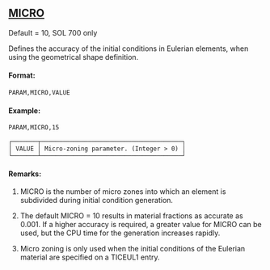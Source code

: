 ## [MICRO](https://help.hexagonmi.com/bundle/MSC_Nastran_2022.4/page/Nastran_Combined_Book/qrg/parameters/TOC.MICRO.xhtml)

Default = 10, SOL 700 only

Defines the accuracy of the initial conditions in Eulerian elements, when using the geometrical shape definition.

#### Format:

```nastran
PARAM,MICRO,VALUE
```

#### Example:

```nastran
PARAM,MICRO,15
```

```text
┌───────┬───────────────────────────────────────┐
│ VALUE │ Micro-zoning parameter. (Integer > 0) │
└───────┴───────────────────────────────────────┘
```
#### Remarks:

1. MICRO is the number of micro zones into which an element is subdivided during initial condition generation.

2. The default MICRO = 10 results in material fractions as accurate as 0.001. If a higher accuracy is required, a greater value for MICRO can be used, but the CPU time for the generation increases rapidly.

3. Micro zoning is only used when the initial conditions of the Eulerian material are specified on a TICEUL1 entry.

